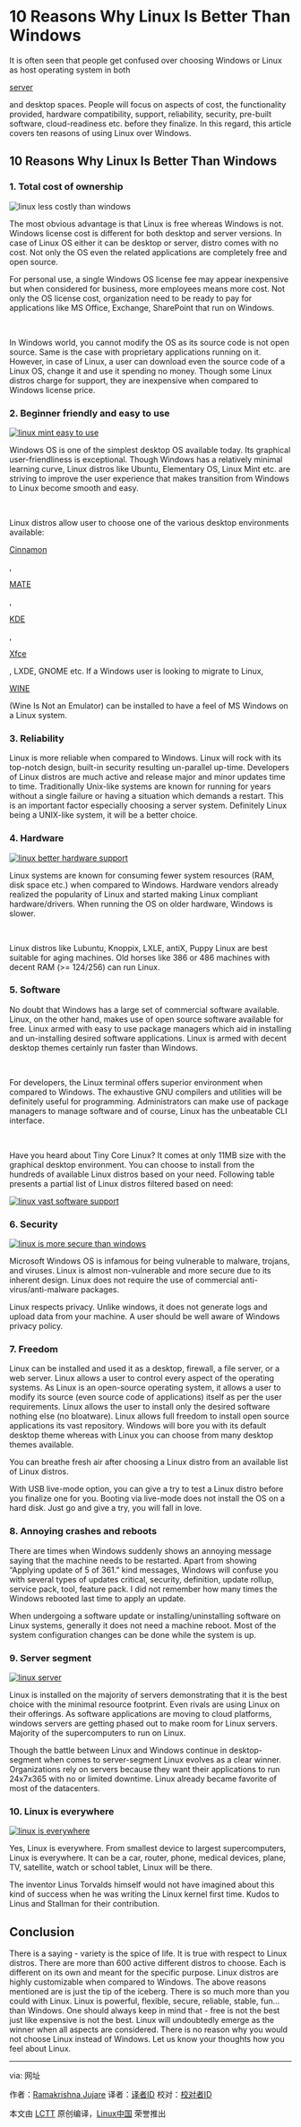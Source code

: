 10 Reasons Why Linux Is Better Than Windows
======
It is often seen that people get confused over choosing Windows or Linux as host operating system in both

[server][1]

and desktop spaces. People will focus on aspects of cost, the functionality provided, hardware compatibility, support, reliability, security, pre-built software, cloud-readiness etc. before they finalize. In this regard, this article covers ten reasons of using Linux over Windows.

## 10 Reasons Why Linux Is Better Than Windows

### 1. Total cost of ownership

 ![linux less costly than windows](http://www.linuxandubuntu.com/uploads/2/1/1/5/21152474/published/linux-less-costly-than-windows.jpg?1514905265) 

The most obvious advantage is that Linux is free whereas Windows is not.  Windows license cost is different for both desktop and server versions.  In case of Linux OS either it can be desktop or server, distro comes with no cost.  Not only the OS even the related applications are completely free and open source.

For personal use, a single Windows OS license fee may appear inexpensive but when considered for business, more employees means more cost.  Not only the OS license cost, organization need to be ready to pay for applications like MS Office, Exchange, SharePoint that run on Windows.

​

In Windows world, you cannot modify the OS as its source code is not open source. Same is the case with proprietary applications running on it. However, in case of Linux, a user can download even the source code of a Linux OS, change it and use it spending no money.  Though some Linux distros charge for support, they are inexpensive when compared to Windows license price.

### 2. Beginner friendly and easy to use

 [![linux mint easy to use](http://www.linuxandubuntu.com/uploads/2/1/1/5/21152474/linux-mint-easy-to-use_orig.jpg)][2] 

Windows OS is one of the simplest desktop OS available today.  Its graphical user-friendliness is exceptional. Though Windows has a relatively minimal learning curve, Linux distros like Ubuntu, Elementary OS, Linux Mint etc. are striving to improve the user experience that makes transition from Windows to Linux become smooth and easy.

​

Linux distros allow user to choose one of the various desktop environments available:

[Cinnamon][3]

,

[MATE][4]

,

[KDE][5]

,

[Xfce][6]

, LXDE, GNOME etc. If a Windows user is looking to migrate to Linux,

[WINE][7]

(Wine Is Not an Emulator) can be installed to have a feel of MS Windows on a Linux system.

### 3. Reliability

Linux is more reliable when compared to Windows. Linux will rock with its top-notch design, built-in security resulting un-parallel up-time.  Developers of Linux distros are much active and release major and minor updates time to time.  Traditionally Unix-like systems are known for running for years without a single failure or having a situation which demands a restart. This is an important factor especially choosing a server system.  Definitely Linux being a UNIX-like system, it will be a better choice.

### 4. Hardware

 [![linux better hardware support](http://www.linuxandubuntu.com/uploads/2/1/1/5/21152474/linux-better-hardware-support_orig.jpg)][8] 

Linux systems are known for consuming fewer system resources (RAM, disk space etc.) when compared to Windows.  Hardware vendors already realized the popularity of Linux and started making Linux compliant hardware/drivers. When running the OS on older hardware, Windows is slower.

​

Linux distros like Lubuntu, Knoppix, LXLE, antiX, Puppy Linux are best suitable for aging machines.  Old horses like 386 or 486 machines with decent RAM (>= 124/256) can run Linux.

### 5. Software

No doubt that Windows has a large set of commercial software available.  Linux, on the other hand, makes use of open source software available for free.  Linux armed with easy to use package managers which aid in installing and un-installing desired software applications. Linux is armed with decent desktop themes certainly run faster than Windows.  

​

For developers, the Linux terminal offers superior environment when compared to Windows.  The exhaustive GNU compilers and utilities will be definitely useful for programming. Administrators can make use of package managers to manage software and of course, Linux has the unbeatable CLI interface.

​

Have you heard about Tiny Core Linux? It comes at only 11MB size with the graphical desktop environment.  You can choose to install from the hundreds of available Linux distros based on your need.  Following table presents a partial list of Linux distros filtered based on need:

 [![linux vast software support](http://www.linuxandubuntu.com/uploads/2/1/1/5/21152474/linux_1_orig.png)][9] 

### 6. Security

 [![linux is more secure than windows](http://www.linuxandubuntu.com/uploads/2/1/1/5/21152474/published/linux-is-more-secure-than-windows.jpeg?1514906182)][10] 

Microsoft Windows OS is infamous for being vulnerable to malware, trojans, and viruses.  Linux is almost non-vulnerable and more secure due to its inherent design. Linux does not require the use of commercial anti-virus/anti-malware packages.

Linux respects privacy. Unlike windows, it does not generate logs and upload data from your machine. A user should be well aware of Windows privacy policy.

### 7. Freedom

Linux can be installed and used it as a desktop, firewall, a file server, or a web server.  Linux allows a user to control every aspect of the operating systems. As Linux is an open-source operating system, it allows a user to modify its source (even source code of applications) itself as per the user requirements.  Linux allows the user to install only the desired software nothing else (no bloatware). Linux allows full freedom to install open source applications its vast repository. Windows will bore you with its default desktop theme whereas with Linux you can choose from many desktop themes available.

​You can breathe fresh air after choosing a Linux distro from an available list of Linux distros.

With USB live-mode option, you can give a try to test a Linux distro before you finalize one for you.  Booting via live-mode does not install the OS on a hard disk. Just go and give a try, you will fall in love. 

### 8. Annoying crashes and reboots

There are times when Windows suddenly shows an annoying message saying that the machine needs to be restarted. Apart from showing “Applying update of 5 of 361.” kind messages,  Windows will confuse you with several types of updates critical, security, definition, update rollup, service pack, tool, feature pack.  I did not remember how many times the Windows rebooted last time to apply an update.

When undergoing a software update or installing/uninstalling software on Linux systems, generally it does not need a machine reboot.  Most of the system configuration changes can be done while the system is up.

### 9. Server segment

 [![linux server](http://www.linuxandubuntu.com/uploads/2/1/1/5/21152474/linux-server_orig.jpg)][11] 

Linux is installed on the majority of servers demonstrating that it is the best choice with the minimal resource footprint. Even rivals are using Linux on their offerings.  As software applications are moving to cloud platforms, windows servers are getting phased out to make room for Linux servers. Majority of the supercomputers to run on Linux.

Though the battle between Linux and Windows continue in desktop-segment when comes to server-segment Linux evolves as a clear winner. Organizations rely on servers because they want their applications to run 24x7x365 with no or limited downtime. Linux already became favorite of most of the datacenters.  

### 10. Linux is everywhere

 [![linux is everywhere](http://www.linuxandubuntu.com/uploads/2/1/1/5/21152474/linux-is-everywhere_orig.jpg)][12] 

Yes, Linux is everywhere. From smallest device to largest supercomputers, Linux is everywhere.  It can be a car, router, phone, medical devices, plane, TV, satellite, watch or school tablet, Linux will be there.

The inventor Linus Torvalds himself would not have imagined about this kind of success when he was writing the Linux kernel first time. Kudos to Linus and Stallman for their contribution.

## Conclusion

​There is a saying - variety is the spice of life.  It is true with respect to Linux distros.  There are more than 600 active different distros to choose. Each is different on its own and meant for the specific purpose.  Linux distros are highly customizable when compared to Windows.  The above reasons mentioned are is just the tip of the iceberg. There is so much more than you could with Linux. Linux is powerful, flexible, secure, reliable, stable, fun… than Windows. One should always keep in mind that - free is not the best just like expensive is not the best.  Linux will undoubtedly emerge as the winner when all aspects are considered. There is no reason why you would not choose Linux instead of Windows.  Let us know your thoughts how you feel about Linux.

--------------------------------------------------------------------------------

via: 网址

作者：[Ramakrishna Jujare][a]
译者：[译者ID](https://github.com/译者ID)
校对：[校对者ID](https://github.com/校对者ID)

本文由 [LCTT](https://github.com/LCTT/TranslateProject) 原创编译，[Linux中国](https://linux.cn/) 荣誉推出

[a]:http://www.linuxandubuntu.com
[1]:http://www.linuxandubuntu.com/home/how-to-configure-sftp-server-on-centos
[2]:http://www.linuxandubuntu.com/uploads/2/1/1/5/21152474/linux-mint-easy-to-use_orig.jpg
[3]:http://www.linuxandubuntu.com/home/cinnamon-desktop-the-best-desktop-environment-for-new-linux-user
[4]:http://www.linuxandubuntu.com/home/linuxandubuntu-review-of-ubuntu-mate-1710
[5]:http://www.linuxandubuntu.com/home/best-kde-linux-distributions-for-your-desktop
[6]:http://www.linuxandubuntu.com/home/xfce-desktop-environment-a-linux-desktop-environment-for-everyone
[7]:http://www.linuxandubuntu.com/home/how-to-install-wine-and-run-windows-apps-in-linux
[8]:http://www.linuxandubuntu.com/uploads/2/1/1/5/21152474/linux-better-hardware-support_orig.jpg
[9]:http://www.linuxandubuntu.com/uploads/2/1/1/5/21152474/linux_1_orig.png
[10]:http://www.linuxandubuntu.com/uploads/2/1/1/5/21152474/edited/linux-is-more-secure-than-windows.jpeg
[11]:http://www.linuxandubuntu.com/uploads/2/1/1/5/21152474/linux-server_orig.jpg
[12]:http://www.linuxandubuntu.com/uploads/2/1/1/5/21152474/linux-is-everywhere_orig.jpg
